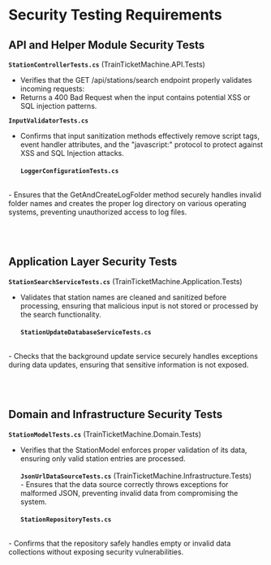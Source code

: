 # Security Testing Requirements

## API and Helper Module Security Tests
**`StationControllerTests.cs`** (TrainTicketMachine.API.Tests)
<br>
- Verifies that the GET /api/stations/search endpoint properly validates incoming requests:
- Returns a 400 Bad Request when the input contains potential XSS or SQL injection patterns.

**`InputValidatorTests.cs`**
<br>
- Confirms that input sanitization methods effectively remove script tags, event handler attributes, and the "javascript:" protocol to protect against XSS and SQL Injection attacks.
<br><br>
**`LoggerConfigurationTests.cs`**
<br>
- Ensures that the GetAndCreateLogFolder method securely handles invalid folder names and creates the proper log directory on various operating systems, preventing unauthorized access to log files.

<br><br>
## Application Layer Security Tests
**`StationSearchServiceTests.cs`** (TrainTicketMachine.Application.Tests)
<br>
- Validates that station names are cleaned and sanitized before processing, ensuring that malicious input is not stored or processed by the search functionality.
<br><br>
**`StationUpdateDatabaseServiceTests.cs`**
<br>
- Checks that the background update service securely handles exceptions during data updates, ensuring that sensitive information is not exposed.

<br><br>
## Domain and Infrastructure Security Tests
**`StationModelTests.cs`** (TrainTicketMachine.Domain.Tests)
<br>
- Verifies that the StationModel enforces proper validation of its data, ensuring only valid station entries are processed.
<br><br>
**`JsonUrlDataSourceTests.cs`** (TrainTicketMachine.Infrastructure.Tests)
<br>- Ensures that the data source correctly throws exceptions for malformed JSON, preventing invalid data from compromising the system.
<br><br>
**`StationRepositoryTests.cs`**
<br>
- Confirms that the repository safely handles empty or invalid data collections without exposing security vulnerabilities.
